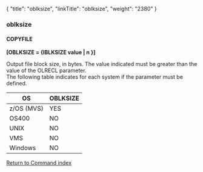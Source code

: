 {
    "title": "oblksize",
    "linkTitle": "oblksize",
    "weight": "2380"
}<span id="oblksize"></span>

### oblksize

#### COPYFILE

****\[OBLKSIZE = {IBLKSIZE value | n }\]****

Output file block size, in bytes. The value indicated must be greater
than the value of the OLRECL parameter.  
The following table indicates for each system if the parameter
must be defined.


| **OS** | **OBLKSIZE**  |
| --- | --- |
| z/OS (MVS) | YES  |
| OS400  | NO  |
| UNIX  | NO  |
| VMS  | NO  |
| Windows  | NO |


[Return to Command index](../../)
